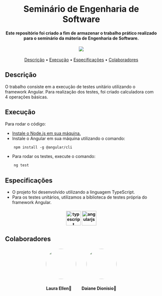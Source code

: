 <h1 align="center">
  <br>
  Seminário de Engenharia de Software
  <br>
</h1>

<h4 align="center">Este repositório foi criado a fim de armazenar o trabalho prático realizado para o seminário da máteria de Engenharia de Software.
</h4>

<h4 align="center"><img src="https://img.icons8.com/external-avoca-kerismaker/64/null/external-Programing-web-development-avoca-kerismaker.png"/>
</h4>



<p align="center">
  <a href="#descri%C3%A7%C3%A3o">Descrição</a> •
  <a     href="#execu%C3%A7%C3%A3o">Execução</a> •
  <a   href="#especifica%C3%A7%C3%B5es">Especificações</a> •
   <a     href="#colaboradores">Colaboradores</a> 
</p>

## Descrição

O trabalho consiste em a execução de testes unitário utilizando o framework Angular. Para realização dos testes, foi criado calculadora com 4 operações básicas.


## Execução

Para rodar o código:
*  <a href="https://nodejs.org/en">Instale o Node.js em sua máquina.</a>
* Instale o Angular em sua máquina utilizando o comando: <br> 
```html
    npm install -g @angular/cli
```

* Para rodar os testes, execute o comando: 
```html
    ng test
```

## Especificações

* O projeto foi desenvolvido utilizando a linguagem TypeScript.
* Para os testes unitários, utilizamos a biblioteca de testes própria do framework Angular.

<h4 align="center">
<img width="48" height="48" src="https://img.icons8.com/color/48/typescript.png" alt="typescript"/>
<img width="48" height="48" src="https://img.icons8.com/color/48/angularjs.png" alt="angularjs"/>

</h4>

## Colaboradores

<h4 align="center">
    <img style="border-radius: 50%; margin-right: 30px" src="https://avatars.githubusercontent.com/u/55304639?s=400&u=bda4bf4fc71e6353840e1f2e46683c7c0328c030&v=4" width="100px;" alt=""/>
    <img style="border-radius: 50%;" src="https://avatars.githubusercontent.com/u/90014515?s=400&u=77a9653e985f39315bdf87046303fb6ca8d24db7&v=4" width="100px;" alt=""/>
</h4>
<h4 align="center">
    <b style="margin-right: 30px">Laura Ellen🚀</b>
    <b>Daiane Dionisio🚀</b>
</h4>
